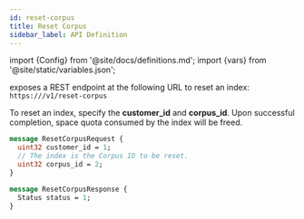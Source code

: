 ```yaml
---
id: reset-corpus
title: Reset Corpus
sidebar_label: API Definition
---
```


import {Config} from '@site/docs/definitions.md';
import {vars} from '@site/static/variables.json';

<Config v="names.product"/> exposes a REST endpoint at the following URL
to reset an index:
<code>https://<Config v="domains.rest.admin"/>/v1/reset-corpus</code>

To reset an index, specify the **customer_id** and **corpus_id**. Upon
successful completion, space quota consumed by the index will be freed.

```protobuf
message ResetCorpusRequest {
  uint32 customer_id = 1;
  // The index is the Corpus ID to be reset.
  uint32 corpus_id = 2;
}

message ResetCorpusResponse {
  Status status = 1;
}
```
